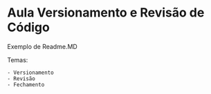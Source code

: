 # Aula Versionamento e Revisão de Código

Exemplo de Readme.MD

Temas:

	- Versionamento
	- Revisão
	- Fechamento